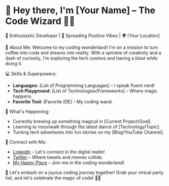 # 👋 Hey there, I'm [Your Name] – The Code Wizard 🧙‍♀️

🚀 Enthusiastic Developer | 🌈 Spreading Positive Vibes | 🌍 [Your Location]

🌟 About Me:
Welcome to my coding wonderland! I'm on a mission to turn coffee into code and dreams into reality. With a sprinkle of creativity and a dash of curiosity, I'm exploring the tech cosmos and having a blast while doing it.

💻 Skills & Superpowers:
- **Languages:** [List of Programming Languages] – I speak fluent nerd!
- **Tech Playground:** [List of Technologies/Frameworks] – Where magic happens.
- **Favorite Tool:** [Favorite IDE] – My coding wand.

🌈 What's Happening:
- Currently brewing up something magical in [Current Project/Goal].
- Learning to moonwalk through the latest dance of [Technology/Topic].
- Turning tech adventures into fun stories on my [Blog/YouTube Channel].

🎉 Connect with Me:
- [LinkedIn](https://www.linkedin.com/in/your-profile) – Let's connect in the digital realm!
- [Twitter](https://twitter.com/yourhandle) – Where tweets and memes collide.
- [My Happy Place](https://www.yourwebsite.com) – Join me in the coding wonderland!

🌈 Let's embark on a joyous coding journey together! Grab your virtual party hat, and let's celebrate the magic of code! 🚀✨
